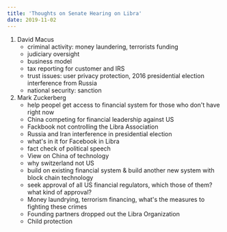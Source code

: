 ```yaml
---
title: 'Thoughts on Senate Hearing on Libra'
date: 2019-11-02
---
```


1. David Macus
    - criminal activity: money laundering, terrorists funding
    - judiciary oversight
    - business model
    - tax reporting for customer and IRS
    - trust issues: user privacy protection, 2016 presidential election interference from Russia
    - national security: sanction 
2. Mark Zuckerberg
    - help peopel get access to financial system for those who don't have right now
    - China competing for financial leadership against US
    - Fackbook not controlling the Libra Association
    - Russia and Iran interference in presidential election
    - what's in it for Facebook in Libra
    - fact check of political speech
    - View on China of technology
    - why switzerland not US
    - build on existing financial system & build another new system with block chain technology
    - seek approval of all US financial regulators, which those of them?what kind of approval?
    - Money laundrying, terrorism financing, what's the measures to fighting these crimes
    - Founding partners dropped out the Libra Organization
    - Child protection

